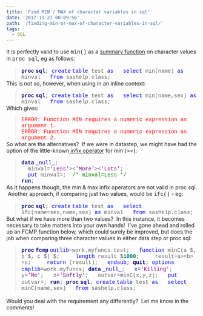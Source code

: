 ```yaml
---
title: 'Find MIN / MAX of character variables in sql'
date: '2017-11-27 00:09:56'
path: '/finding-min-or-max-of-character-variables-in-sql/'
tags:
  - SQL
---
```


It is perfectly valid to use <span style="font-family: 'courier new' , 'courier' , monospace;">min()</span> as a <a href="http://support.sas.com/kb/25/279.html" target="_blank" rel="noopener">summary function</a> on character values in <span style="font-family: 'courier new' , 'courier' , monospace;">proc sql</span>, eg as follows:

<blockquote style="line-height: normal; margin-bottom: 0cm; mso-layout-grid-align: none; text-autospace: none;"><b><span style="background: white; color: navy; font-family: 'courier new';">proc</span></b> <b><span style="background: white; color: navy; font-family: 'courier new';">sql</span></b><span style="background: white; font-family: 'courier new';">;
</span><span style="background: white; color: blue; font-family: 'courier new';">create</span> <span style="background: white; color: blue; font-family: 'courier new';">table</span><span style="background: white; font-family: 'courier new';"> test </span><span style="background: white; color: blue; font-family: 'courier new';">as</span><span style="background: white; font-family: 'courier new';">
</span><span style="background: white; color: blue; font-family: 'courier new';">  select</span><span style="background: white; font-family: 'courier new';"> min(name) </span><span style="background: white; color: blue; font-family: 'courier new';">as</span><span style="background: white; font-family: 'courier new';"> minval
</span><span style="background: white; font-family: 'courier new';">  </span><span style="background: white; color: blue; font-family: 'courier new';">from</span><span style="background: white; font-family: 'courier new';"> sashelp.class;</span></blockquote>
This is not so, however, when using in an inline context:
<blockquote style="line-height: normal; margin-bottom: 0cm; mso-layout-grid-align: none; text-autospace: none;"><b><span style="background: white; color: navy; font-family: 'courier new';">proc</span></b> <b><span style="background: white; color: navy; font-family: 'courier new';">sql</span></b><span style="background: white; font-family: 'courier new';">;
</span><span style="background: white; color: blue; font-family: 'courier new';">create</span> <span style="background: white; color: blue; font-family: 'courier new';">table</span><span style="background: white; font-family: 'courier new';"> test </span><span style="background: white; color: blue; font-family: 'courier new';">as</span><span style="background: white; font-family: 'courier new';">
</span><span style="background: white; font-family: 'courier new';">  </span><span style="background: white; color: blue; font-family: 'courier new';">select</span><span style="background: white; font-family: 'courier new';"> min(name,sex) </span><span style="background: white; color: blue; font-family: 'courier new';">as</span><span style="background: white; font-family: 'courier new';"> minval
</span><span style="background: white; font-family: 'courier new';">  </span><span style="background: white; color: blue; font-family: 'courier new';">from</span><span style="background: white; font-family: 'courier new';"> sashelp.class;</span></blockquote>
Which gives:
<blockquote style="line-height: normal; margin-bottom: 0cm; mso-layout-grid-align: none; text-autospace: none;">
<div style="line-height: normal; margin-bottom: 0cm; mso-layout-grid-align: none; text-autospace: none;"><span style="background: white; color: red; font-family: 'courier new';">ERROR: Function MIN requires a numeric expression as argument 1.</span></div>
<div><span style="background: white; color: red; font-family: 'courier new';">ERROR: Function MIN requires a numeric expression as argument 2.</span></div></blockquote>
<div></div>
So what are the alternatives?  If we were in datastep, we might have had the option of the little-known<a href="http://support.sas.com/documentation/cdl/en/lrcon/62955/HTML/default/viewer.htm#a000780367.htm" target="_blank" rel="noopener"> infix operator</a> for min (&gt;&lt;):
<blockquote style="line-height: normal; margin-bottom: 0cm; mso-layout-grid-align: none; text-autospace: none;">
<div style="line-height: normal; margin-bottom: 0cm; mso-layout-grid-align: none; text-autospace: none;"><b><span style="background: white; color: navy; font-family: 'courier new';">data</span></b> <span style="background: white; color: blue; font-family: 'courier new';">_null_</span><span style="background: white; font-family: 'courier new';">;</span></div>
<div style="line-height: normal; margin-bottom: 0cm; mso-layout-grid-align: none; text-autospace: none;"><span style="background: white; font-family: 'courier new';">  minval=</span><span style="background: white; color: purple; font-family: 'courier new';">'Less'</span><span style="background: white; font-family: 'courier new';">&gt;&lt;</span><span style="background: white; color: purple; font-family: 'courier new';">'More'</span><span style="background: white; font-family: 'courier new';">&gt;&lt;</span><span style="background: white; color: purple; font-family: 'courier new';">'Lots'</span><span style="background: white; font-family: 'courier new';">;</span></div>
<div style="line-height: normal; margin-bottom: 0cm; mso-layout-grid-align: none; text-autospace: none;"><span style="background: white; font-family: 'courier new';">  </span><span style="background: white; color: blue; font-family: 'courier new';">put</span><span style="background: white; font-family: 'courier new';"> minval=;  </span><span style="background: white; color: green; font-family: 'courier new';">/* minval=Less */</span></div>
<div style="line-height: normal; margin-bottom: 0cm; mso-layout-grid-align: none; text-autospace: none;"><b><span style="background: white; color: navy; font-family: 'courier new';">run</span></b><span style="background: white; font-family: 'courier new';">;</span></div></blockquote>
As it happens though, the min &amp; max infix operators are not valid in proc sql.  Another approach, if comparing just two values, would be <span style="font-family: 'courier new' , 'courier' , monospace;">ifc()</span> - eg:
<blockquote style="line-height: normal; margin-bottom: 0cm; mso-layout-grid-align: none; text-autospace: none;"><b><span style="background: white; color: navy; font-family: 'courier new';">proc</span></b> <b><span style="background: white; color: navy; font-family: 'courier new';">sql</span></b><span style="background: white; font-family: 'courier new';">;
</span><span style="background: white; color: blue; font-family: 'courier new';">create</span> <span style="background: white; color: blue; font-family: 'courier new';">table</span><span style="background: white; font-family: 'courier new';"> test </span><span style="background: white; color: blue; font-family: 'courier new';">as
</span><span style="background: white; font-family: 'courier new';"> </span>  <span style="background: white; color: blue; font-family: 'courier new';">select</span><span style="background: white; font-family: 'courier new';"> ifc(name&lt;sex,name,sex) </span><span style="background: white; color: blue; font-family: 'courier new';">as</span><span style="background: white; font-family: 'courier new';"> minval
</span><span style="background: white; font-family: 'courier new';">  </span><span style="background: white; color: blue; font-family: 'courier new';">from</span><span style="background: white; font-family: 'courier new';"> sashelp.class;</span></blockquote>
But what if we have more than two values?  In this instance, it becomes necessary to take matters into your own hands!  I've gone ahead and rolled up an FCMP function below, which could surely be improved, but does the job when comparing three character values in either data step or proc sql:
<blockquote style="line-height: normal; margin-bottom: 0cm; mso-layout-grid-align: none; text-autospace: none;"><b><span style="background: white; color: navy; font-family: 'courier new';">proc</span></b> <b><span style="background: white; color: navy; font-family: 'courier new';">fcmp</span></b> <span style="background: white; color: blue; font-family: 'courier new';">outlib</span><span style="background: white; font-family: 'courier new';">=work.myfuncs.test;
</span><span style="background: white; font-family: 'courier new';">  </span><span style="background: white; color: blue; font-family: 'courier new';">function</span><span style="background: white; font-family: 'courier new';"> minC(a $, b $, c $) $;
</span><span style="background: white; font-family: 'courier new';">    </span><span style="background: white; color: blue; font-family: 'courier new';">length</span><span style="background: white; font-family: 'courier new';"> result $</span><b><span style="background: white; color: teal; font-family: 'courier new';">1000</span></b><span style="background: white; font-family: 'courier new';">;
</span><span style="background: white; font-family: 'courier new';">    result=a&gt;&lt;b&gt;&lt;c;</span><span style="background: white; font-family: 'courier new';">
</span><span style="background: white; color: blue; font-family: 'courier new';">    return</span><span style="background: white; font-family: 'courier new';"> (result);
</span><span style="background: white; font-family: 'courier new';">  </span><span style="background: white; color: blue; font-family: 'courier new';">endsub</span><span style="background: white; font-family: 'courier new';">;
</span><b><span style="background: white; color: navy; font-family: 'courier new';">quit</span></b><span style="background: white; font-family: 'courier new';">;
</span><span style="background: white; color: blue; font-family: 'courier new';">options</span> <span style="background: white; color: blue; font-family: 'courier new';">cmplib</span><span style="background: white; font-family: 'courier new';">=work.myfuncs;
</span><b><span style="background: white; color: navy; font-family: 'courier new';">data</span></b> <span style="background: white; color: blue; font-family: 'courier new';">_null_</span><span style="background: white; font-family: 'courier new';">;
</span><span style="background: white; font-family: 'courier new';">  </span><span style="background: white; color: blue; font-family: 'courier new';">x</span><span style="background: white; font-family: 'courier new';">=</span><span style="background: white; color: purple; font-family: 'courier new';">'Killing'</span><span style="background: white; font-family: 'courier new';">;
</span><span style="background: white; font-family: 'courier new';">  y=</span><span style="background: white; color: purple; font-family: 'courier new';">'Me'</span><span style="background: white; font-family: 'courier new';">;
</span><span style="background: white; font-family: 'courier new';">  z=</span><span style="background: white; color: purple; font-family: 'courier new';">'Softly'</span><span style="background: white; font-family: 'courier new';">;
</span><span style="background: white; font-family: 'courier new';">  outvar=minC(x,y,z);</span><span style="background: white; font-family: 'courier new';">
</span><span style="background: white; color: blue; font-family: 'courier new';">  put</span><span style="background: white; font-family: 'courier new';"> outvar=;
</span><b><span style="background: white; color: navy; font-family: 'courier new';">run</span></b><span style="background: white; font-family: 'courier new';">;
</span><b><span style="background: white; color: navy; font-family: 'courier new';">proc</span></b> <b><span style="background: white; color: navy; font-family: 'courier new';">sql</span></b><span style="background: white; font-family: 'courier new';">;
</span><span style="background: white; color: blue; font-family: 'courier new';">create</span> <span style="background: white; color: blue; font-family: 'courier new';">table</span><span style="background: white; font-family: 'courier new';"> test </span><span style="background: white; color: blue; font-family: 'courier new';">as</span><span style="background: white; font-family: 'courier new';">
</span><span style="background: white; color: blue; font-family: 'courier new';">  select</span><span style="background: white; font-family: 'courier new';"> minC(name,sex)
</span><span style="background: white; font-family: 'courier new';">  </span><span style="background: white; color: blue; font-family: 'courier new';">from</span><span style="background: white; font-family: 'courier new';"> sashelp.class;</span></blockquote>
<div style="line-height: normal; margin-bottom: 0cm; mso-layout-grid-align: none; text-autospace: none;"></div>
&nbsp;
<div></div>
Would you deal with the requirement any differently?  Let me know in the comments!
